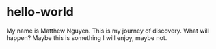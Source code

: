 # hello-world
My name is Matthew Nguyen.  This is my journey of discovery.  What will happen?
Maybe this is something I will enjoy, maybe not.

